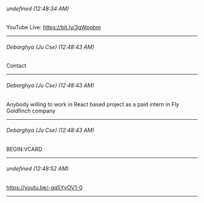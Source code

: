 ###### undefined (12:48:34 AM)
YouTube Live: https://bit.ly/3gWppbm

---

###### Debarghya (Ju Cse) (12:48:43 AM)
Contact

---

###### Debarghya (Ju Cse) (12:48:43 AM)
Anybody willing to work in React based project as a paid intern in Fly Goldfinch company

---

###### Debarghya (Ju Cse) (12:48:43 AM)
BEGIN:VCARD

---

###### undefined (12:48:52 AM)
https://youtu.be/-gq5YyOV1-0

---

